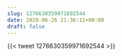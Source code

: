 ```yaml
---
slug: 1276630359971692544
date: 2020-06-26 21:36:11+00:00
draft: false
---
```


{{< tweet 1276630359971692544 >}}
